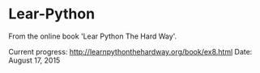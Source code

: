 # Lear-Python
From the online book 'Lear Python The Hard Way'.

Current progress: 
http://learnpythonthehardway.org/book/ex8.html
Date: August 17, 2015
